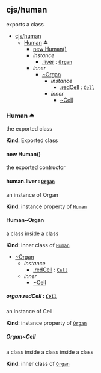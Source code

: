 <a name="module_cjs/human"></a>

## cjs/human
exports a class


* [cjs/human](#module_cjs/human)
    * [Human](#exp_module_cjs/human--Human) ⏏
        * [new Human()](#new_module_cjs/human--Human_new)
        * _instance_
            * [.liver](#module_cjs/human--Human+liver) : <code>[Organ](#module_cjs/human--Human..Organ)</code>
        * _inner_
            * [~Organ](#module_cjs/human--Human..Organ)
                * _instance_
                    * [.redCell](#module_cjs/human--Human..Organ+redCell) : <code>[Cell](#module_cjs/human--Human..Organ..Cell)</code>
                * _inner_
                    * [~Cell](#module_cjs/human--Human..Organ..Cell)

<a name="exp_module_cjs/human--Human"></a>

### Human ⏏
the exported class

**Kind**: Exported class  
<a name="new_module_cjs/human--Human_new"></a>

#### new Human()
the exported contructor

<a name="module_cjs/human--Human+liver"></a>

#### human.liver : <code>[Organ](#module_cjs/human--Human..Organ)</code>
an instance of Organ

**Kind**: instance property of <code>[Human](#exp_module_cjs/human--Human)</code>  
<a name="module_cjs/human--Human..Organ"></a>

#### Human~Organ
a class inside a class

**Kind**: inner class of <code>[Human](#exp_module_cjs/human--Human)</code>  

* [~Organ](#module_cjs/human--Human..Organ)
    * _instance_
        * [.redCell](#module_cjs/human--Human..Organ+redCell) : <code>[Cell](#module_cjs/human--Human..Organ..Cell)</code>
    * _inner_
        * [~Cell](#module_cjs/human--Human..Organ..Cell)

<a name="module_cjs/human--Human..Organ+redCell"></a>

##### organ.redCell : <code>[Cell](#module_cjs/human--Human..Organ..Cell)</code>
an instance of Cell

**Kind**: instance property of <code>[Organ](#module_cjs/human--Human..Organ)</code>  
<a name="module_cjs/human--Human..Organ..Cell"></a>

##### Organ~Cell
a class inside a class inside a class

**Kind**: inner class of <code>[Organ](#module_cjs/human--Human..Organ)</code>  
